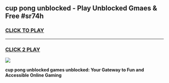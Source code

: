 
## cup pong unblocked - Play Unblocked Gmaes & Free #sr74h
<h3>
<a href="https://news.freeplayer.one?title=cup_pong_unblocked&ref=24F">CLICK TO PLAY</a></h3>
<hr>

<h3>
<a href="https://news.freeplayer.one?title=cup_pong_unblocked&ref=24F">CLICK 2 PLAY</a>
  
</h3>

<a href="https://news.freeplayer.one?title=cup_pong_unblocked&ref=24F/"><img src="https://clearcache.store/games.png"></a>


**cup pong unblocked games unblocked: Your Gateway to Fun and Accessible Online Gaming**
